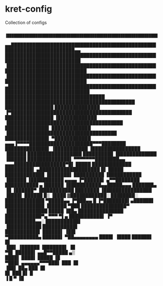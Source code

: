 # kret-config
Collection of configs

       ▐█████████████████████████████████████████████████████████████████████  
   ▄▄███████████████████████████████████████████████████████████████████████▄▄
   ███████████████████████████████████████████████████████████████████████████
 ▐████████████████████████████████████████████████████████████████████████████
 ▐████████████████████████████████████████████████████████████████████████████
▄█████████████████████████████████████████████████████████████████████████████
█████████████████████████████████  ███████████████████████████████████████████
████████████████  ███████████████   ▐▀████████████████████████████████████████
████████████████   ▐█████████████      ▐██████████████████████████████████████
██████████████▌     █████████████        ▐████████████████████████████████████
██████████████▌     ▀████████████     ▄▄▄▐▀▀▀▀█████████████████████▀▀▀████████
██████████████▌      ▐███████████                ▐████████████████     ▐██████
██████████████████     ██████████                     ▐█████████████   ▐██████
██████████████▌   ▀▀▀▀▀▀▀████████▄▄            ▄▄▄█████████████████▀█▌   █████
█████████████            █████████▌          ▄████████████████████  █▌   █████
█████████████             ▐███████▌        ██████████ ▐███████████     ▐██████
 ▐███████████  ▄▄▄▄       ▐▀██████▌       ▄▀▀████████  ███████████    ▄▐██████
 ▐███████████▄▄█████▄▄▄     ███████▄     ▐█ ▐██████▀  ▐███████████    ████████
 ▐████████████████ ▐████▌     ██████    █▒    ▐████  ▓████████████░ ████████░ 
   █████████████    ▀█████▄▄   ▐▀███▄▄  █               ▐▀████████▌▄██████▌   
   █████████████     ▐██████      ▀███                    ███████████████▀    
    ▐█████████████     █████        ▐██▄                  ███████████████     
     ████████████▀▄      ▀▀▀          ▀▌▄                 ███████████▌ ▐▀     
      ██████████▄▄░                                       ███████████▌        
      ▐███████████                                        ███████████▌        
        ███████████▌                                      ██████▌ ▐██▌        
         ▀██████████▄                                     ██████▌  ▀██▄▄▄▄▄▄▄▄
          ████▌ ▐████                                     ██████▌   █▌        
           ▐██▌ ▐██████                                 ▐███████▌ ▐█          
            ▀█▌   ██████▌                            ▄▄█▀▀█████  ▄▒           
                    ████▌                         ████▌   █████ ▐█            
                    ▀███▌                 ▄▄▄▄▄▄▀▀▀███▌   ███   ▐█            
                     ▐██▌                            ██▄  ███   ▐█            
                       █▌                            ███  █▌     █            
                        ▐                               █  ▀       ▐█         